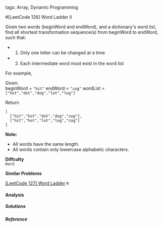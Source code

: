 tags: Array, Dynamic Programming

#[LeetCode 126] Word Ladder II

Given two words (beginWord and endWord), and a dictionary's word list, find all shortest transformation sequence(s) from beginWord to endWord, such that:

 - 1. Only one letter can be changed at a time
 - 2. Each intermediate word must exist in the word list

For example,

Given:  
beginWord = `"hit"`
endWord = `"cog"`
wordList = `["hot","dot","dog","lot","log"]`

Return

    [
      ["hit","hot","dot","dog","cog"],
      ["hit","hot","lot","log","cog"]
    ]

**Note:**  

 * All words have the same length.
 * All words contain only lowercase alphabetic characters.

**Diffculty**  
`Hard`

**Similar Problems**

[[LeetCode 127] Word Ladder](https://leetcode.com/problems/word-ladder) `M`


#### Analysis

##### Solutions


##### Reference

[LeetCode 122]:https://leetcode.com/problems/word-ladder-ii

